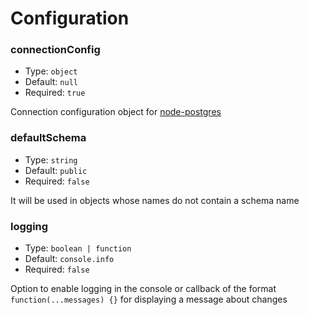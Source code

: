 # Configuration

### connectionConfig

- Type: `object`
- Default: `null`
- Required: `true`

Connection configuration object for [node-postgres](https://node-postgres.com/features/connecting#programmatic)

### defaultSchema

- Type: `string`
- Default: `public`
- Required: `false`

It will be used in objects whose names do not contain a schema name

### logging

- Type: `boolean | function`
- Default: `console.info`
- Required: `false`

Option to enable logging in the console or callback of the format `function(...messages) {}` for displaying a message about changes
